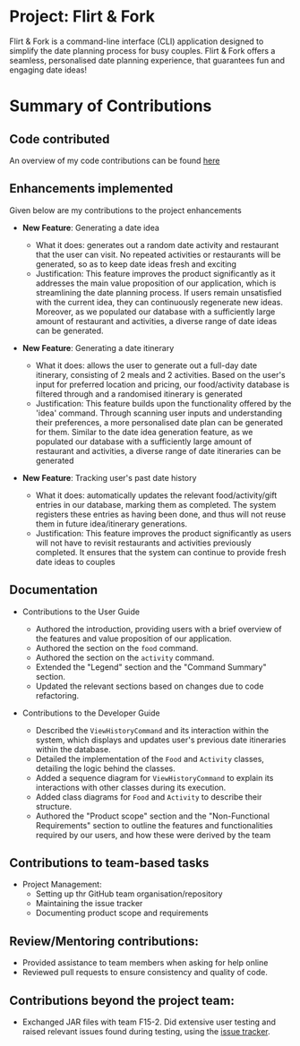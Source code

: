 # Project: Flirt & Fork

Flirt & Fork is a command-line interface (CLI) application designed to simplify the date planning process for busy couples. Flirt & Fork offers a seamless, personalised date planning experience, that guarantees fun and engaging date ideas!

# Summary of Contributions

## Code contributed
An overview of my code contributions can be found [here](https://nus-cs2113-ay2324s2.github.io/tp-dashboard/?search=ryantdl&breakdown=true)

## Enhancements implemented
Given below are my contributions to the project enhancements

- **New Feature**: Generating a date idea
    - What it does: generates out a random date activity and restaurant that the user can visit. No repeated activities or restaurants will be generated, so as to keep date ideas fresh and exciting
    - Justification: This feature improves the product significantly as it addresses the main value proposition of our application, which is streamlining the date planning process. If users remain unsatisfied with the current idea, they can continuously regenerate new ideas. Moreover, as we populated our database with a sufficiently large amount of restaurant and activities, a diverse range of date ideas can be generated.

- **New Feature**: Generating a date itinerary
    - What it does: allows the user to generate out a full-day date itinerary, consisting of 2 meals and 2 activities. Based on the user's input for preferred location and pricing, our food/activity database is filtered through and a randomised itinerary is generated 
    - Justification: This feature builds upon the functionality offered by the 'idea' command. Through scanning user inputs and understanding their preferences, a more personalised date plan can be generated for them. Similar to the date idea generation feature, as we populated our database with a sufficiently large amount of restaurant and activities, a diverse range of date itineraries can be generated

- **New Feature**: Tracking user's past date history
    - What it does: automatically updates the relevant food/activity/gift entries in our database, marking them as completed. The system registers these entries as having been done, and thus will not reuse them in future idea/itinerary generations.
    - Justification: This feature improves the product significantly as users will not have to revisit restaurants and activities previously completed. It ensures that the system can continue to provide fresh date ideas to couples


## Documentation
- Contributions to the User Guide
    - Authored the introduction, providing users with a brief overview of the features and value proposition of our application.
    - Authored the section on the `food` command.
    - Authored the section on the `activity` command.
    - Extended the "Legend" section and the "Command Summary" section.
    - Updated the relevant sections based on changes due to code refactoring.

- Contributions to the Developer Guide
    - Described the `ViewHistoryCommand` and its interaction within the system, which displays and updates user's previous date itineraries within the database.
    - Detailed the implementation of the `Food` and `Activity` classes, detailing the logic behind the classes.
    - Added a sequence diagram for `ViewHistoryCommand` to explain its interactions with other classes during its execution.
    - Added class diagrams for `Food` and `Activity` to describe their structure.    
    - Authored the "Product scope" section and the "Non-Functional Requirements" section to outline the features and functionalities required by our users, and how these were derived by the team  

## Contributions to team-based tasks
- Project Management: 
    - Setting up thr GitHub team organisation/repository
    - Maintaining the issue tracker
    - Documenting product scope and requirements  

## Review/Mentoring contributions:
- Provided assistance to team members when asking for help online
- Reviewed pull requests to ensure consistency and quality of code.

## Contributions beyond the project team:
- Exchanged JAR files with team F15-2. Did extensive user testing and raised relevant issues found during testing, using the [issue tracker](https://github.com/AY2324S2-CS2113-F15-2/tp/issues). 
